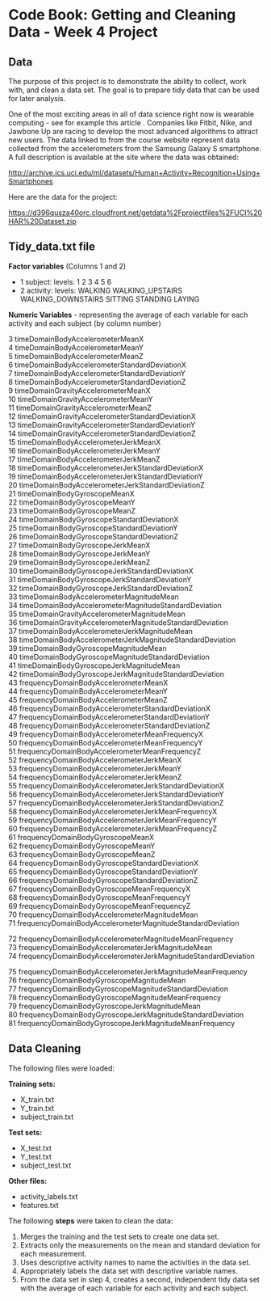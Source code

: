 
# Code Book: Getting and Cleaning Data - Week 4 Project

## Data

The purpose of this project is to demonstrate the ability to collect, work with, and clean a data set. The goal is to prepare tidy data that can be used for later analysis. 

One of the most exciting areas in all of data science right now is wearable computing - see for example this article . Companies like Fitbit, Nike, and Jawbone Up are racing to develop the most advanced algorithms to attract new users. The data linked to from the course website represent data collected from the accelerometers from the Samsung Galaxy S smartphone. A full description is available at the site where the data was obtained:

http://archive.ics.uci.edu/ml/datasets/Human+Activity+Recognition+Using+Smartphones

Here are the data for the project:

https://d396qusza40orc.cloudfront.net/getdata%2Fprojectfiles%2FUCI%20HAR%20Dataset.zip

## Tidy_data.txt file 

<b>Factor variables</b> (Columns 1 and 2)

* 1     subject: levels: 1 2 3 4 5 6
* 2     activity: levels: WALKING WALKING_UPSTAIRS WALKING_DOWNSTAIRS SITTING STANDING LAYING

<b>Numeric Variables</b> - representing the average of each variable for each activity and each subject (by column number)

3	    timeDomainBodyAccelerometerMeanX                             
4	    timeDomainBodyAccelerometerMeanY                           
5	    timeDomainBodyAccelerometerMeanZ                        
6	    timeDomainBodyAccelerometerStandardDeviationX              
7	    timeDomainBodyAccelerometerStandardDeviationY                
8	    timeDomainBodyAccelerometerStandardDeviationZ                 
9	    timeDomainGravityAccelerometerMeanX                         
10	  timeDomainGravityAccelerometerMeanY                   
11	  timeDomainGravityAccelerometerMeanZ                          
12	  timeDomainGravityAccelerometerStandardDeviationX             
13	  timeDomainGravityAccelerometerStandardDeviationY            
14	  timeDomainGravityAccelerometerStandardDeviationZ            
15	  timeDomainBodyAccelerometerJerkMeanX                     
16	  timeDomainBodyAccelerometerJerkMeanY                        
17	  timeDomainBodyAccelerometerJerkMeanZ                         
18	  timeDomainBodyAccelerometerJerkStandardDeviationX            
19	  timeDomainBodyAccelerometerJerkStandardDeviationY       
20	  timeDomainBodyAccelerometerJerkStandardDeviationZ          
21	  timeDomainBodyGyroscopeMeanX                               
22	  timeDomainBodyGyroscopeMeanY                              
23	  timeDomainBodyGyroscopeMeanZ                              
24	  timeDomainBodyGyroscopeStandardDeviationX                     
25	  timeDomainBodyGyroscopeStandardDeviationY                  
26	  timeDomainBodyGyroscopeStandardDeviationZ                  
27	  timeDomainBodyGyroscopeJerkMeanX                           
28	  timeDomainBodyGyroscopeJerkMeanY                         
29	  timeDomainBodyGyroscopeJerkMeanZ                         
30	  timeDomainBodyGyroscopeJerkStandardDeviationX                
31	  timeDomainBodyGyroscopeJerkStandardDeviationY             
32	  timeDomainBodyGyroscopeJerkStandardDeviationZ             
33	  timeDomainBodyAccelerometerMagnitudeMean                  
34	  timeDomainBodyAccelerometerMagnitudeStandardDeviation        
35	  timeDomainGravityAccelerometerMagnitudeMean               
36	  timeDomainGravityAccelerometerMagnitudeStandardDeviation  
37	  timeDomainBodyAccelerometerJerkMagnitudeMean             
38	  timeDomainBodyAccelerometerJerkMagnitudeStandardDeviation   
39	  timeDomainBodyGyroscopeMagnitudeMean                        
40	  timeDomainBodyGyroscopeMagnitudeStandardDeviation          
41	  timeDomainBodyGyroscopeJerkMagnitudeMean               
42	  timeDomainBodyGyroscopeJerkMagnitudeStandardDeviation        
43	  frequencyDomainBodyAccelerometerMeanX                   
44	  frequencyDomainBodyAccelerometerMeanY                  
45	  frequencyDomainBodyAccelerometerMeanZ                
46	  frequencyDomainBodyAccelerometerStandardDeviationX   
47	  frequencyDomainBodyAccelerometerStandardDeviationY       
48	  frequencyDomainBodyAccelerometerStandardDeviationZ           
49	  frequencyDomainBodyAccelerometerMeanFrequencyX         
50	  frequencyDomainBodyAccelerometerMeanFrequencyY      
51	  frequencyDomainBodyAccelerometerMeanFrequencyZ              
52	  frequencyDomainBodyAccelerometerJerkMeanX          
53	  frequencyDomainBodyAccelerometerJerkMeanY                 
54	  frequencyDomainBodyAccelerometerJerkMeanZ                 
55	  frequencyDomainBodyAccelerometerJerkStandardDeviationX      
56	  frequencyDomainBodyAccelerometerJerkStandardDeviationY      
57	  frequencyDomainBodyAccelerometerJerkStandardDeviationZ        
58	  frequencyDomainBodyAccelerometerJerkMeanFrequencyX        
59	  frequencyDomainBodyAccelerometerJerkMeanFrequencyY       
60	  frequencyDomainBodyAccelerometerJerkMeanFrequencyZ            
61	  frequencyDomainBodyGyroscopeMeanX                            
62	  frequencyDomainBodyGyroscopeMeanY                             
63	  frequencyDomainBodyGyroscopeMeanZ                           
64	  frequencyDomainBodyGyroscopeStandardDeviationX               
65	  frequencyDomainBodyGyroscopeStandardDeviationY                
66	  frequencyDomainBodyGyroscopeStandardDeviationZ             
67	  frequencyDomainBodyGyroscopeMeanFrequencyX                  
68	  frequencyDomainBodyGyroscopeMeanFrequencyY                  
69	  frequencyDomainBodyGyroscopeMeanFrequencyZ                    
70	  frequencyDomainBodyAccelerometerMagnitudeMean            
71	  frequencyDomainBodyAccelerometerMagnitudeStandardDeviation 

72	  frequencyDomainBodyAccelerometerMagnitudeMeanFrequency      
73	  frequencyDomainBodyAccelerometerJerkMagnitudeMean            
74	  frequencyDomainBodyAccelerometerJerkMagnitudeStandardDeviation

75	  frequencyDomainBodyAccelerometerJerkMagnitudeMeanFrequency   
76	  frequencyDomainBodyGyroscopeMagnitudeMean                   
77	  frequencyDomainBodyGyroscopeMagnitudeStandardDeviation       
78	  frequencyDomainBodyGyroscopeMagnitudeMeanFrequency            
79	  frequencyDomainBodyGyroscopeJerkMagnitudeMean                
80	  frequencyDomainBodyGyroscopeJerkMagnitudeStandardDeviation  
81	  frequencyDomainBodyGyroscopeJerkMagnitudeMeanFrequency      


## Data Cleaning

The following files were loaded:

<b>Training sets:</b>
* X_train.txt
* Y_train.txt
* subject_train.txt
  
<b>Test sets:</b>
* X_test.txt
* Y_test.txt
* subject_test.txt

<b>Other files:</b>
* activity_labels.txt
* features.txt


The following <b>steps</b> were taken to clean the data:
1. Merges the training and the test sets to create one data set.
2. Extracts only the measurements on the mean and standard deviation for each measurement.
3. Uses descriptive activity names to name the activities in the data set.
4. Appropriately labels the data set with descriptive variable names.
5. From the data set in step 4, creates a second, independent tidy data set with the average of each variable for each activity and each subject.




